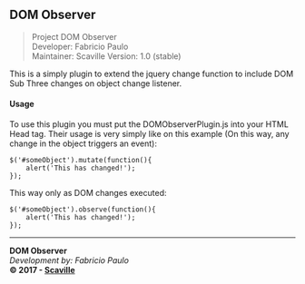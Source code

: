 ## DOM Observer

> Project DOM Observer<br/>
> Developer: Fabricio Paulo<br/>
> Maintainer: Scaville
> Version: 1.0 (stable)

This is a simply plugin to extend the jquery change function to include DOM Sub Three changes on object change listener.

#### Usage
To use this plugin you must put the DOMObserverPlugin.js into your HTML Head tag.
Their usage is very simply like on this example (On this way, any change in the object triggers an event):

```
$('#someObject').mutate(function(){
    alert('This has changed!');
});
```

This way only as DOM changes executed:

```
$('#someObject').observe(function(){
    alert('This has changed!');
});
```

---
**DOM Observer**<br/>
_Development by: Fabricio Paulo_<br/>
**© 2017 - <a href='http://www.scaville.com'>Scaville</a>**